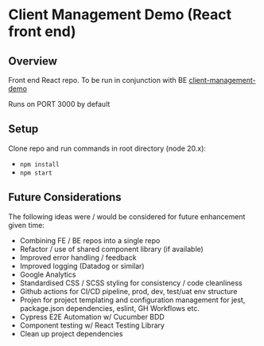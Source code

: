 # Client Management Demo (React front end)

## Overview

Front end React repo. To be run in conjunction with BE [client-management-demo](https://github.com/chrisarmitt/client-management-demo)

Runs on PORT 3000 by default

## Setup

Clone repo and run commands in root directory (node 20.x):

* `npm install`
* `npm start`

## Future Considerations
The following ideas were / would be considered for future enhancement given time:
* Combining FE / BE repos into a single repo
* Refactor / use of shared component library (if available)
* Improved error handling / feedback
* Improved logging (Datadog or similar)
* Google Analytics
* Standardised CSS / SCSS styling for consistency / code cleanliness
* Github actions for CI/CD pipeline, prod, dev, test/uat env structure
* Projen for project templating and configuration management for jest, package.json dependencies, eslint, GH Workflows etc.
* Cypress E2E Automation w/ Cucumber BDD
* Component testing w/ React Testing Library
* Clean up project dependencies
